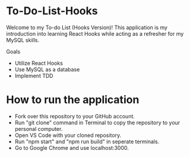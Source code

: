 # To-Do-List-Hooks

Welcome to my To-do List (Hooks Version)! This application is my introduction into learning React Hooks while acting as a refresher for my MySQL skills.

Goals

- Utilize React Hooks
- Use MySQL as a database
- Implement TDD

# How to run the application

- Fork over this repository to your GitHub account.
- Run "git clone" command in Terminal to copy the repository to your personal computer.
- Open VS Code with your cloned repository.
- Run "npm start" and "npm run build" in seperate terminals.
- Go to Google Chrome and use localhost:3000.